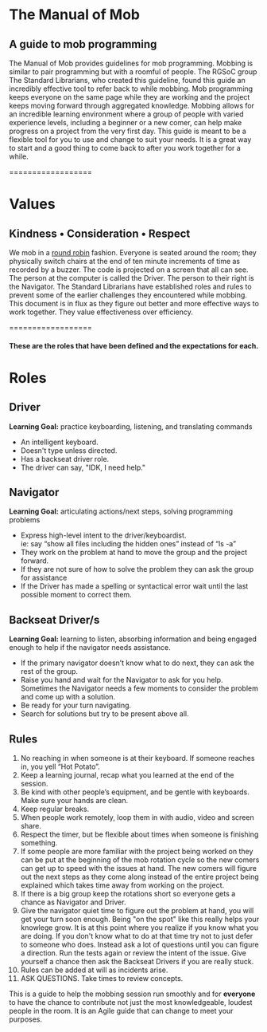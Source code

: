 # The Manual of Mob

## A guide to mob programming

The Manual of Mob provides guidelines for mob programming. Mobbing is similar to pair programming but with a roomful of people. The RGSoC group The Standard Librarians, who created this guideline, found this guide an incredibly effective tool to refer back to while mobbing. Mob programming keeps everyone on the same page while they are working and the project keeps moving forward through aggregated knowledge. Mobbing allows for an incredible learning environment where a group of people with varied experience levels, including a beginner or a new comer, can help make progress on a project from the very first day. This guide is meant to be a flexible tool for you to use and change to suit your needs. It is a great way to start and a good thing to come back to after you work together for a while. 

==================

# Values

## **Kindness • Consideration • Respect**

We mob in a [round robin](http://en.wikipedia.org/wiki/Round-robin) fashion. Everyone is seated around the room; they physically switch chairs at the end of ten minute increments of time as recorded by a buzzer. The code is projected on a screen that all can see. The person at the computer is called the Driver. The person to their right is the Navigator. The Standard Librarians have established roles and rules to prevent some of the earlier challenges they encountered while mobbing. This document is in flux as they figure out better and more effective ways to work together. They value effectiveness over efficiency.

==================

#### These are the roles that have been defined and the expectations for each.

# Roles

## Driver

**Learning Goal:** practice keyboarding, listening, and translating commands

 + An intelligent keyboard. 
 + Doesn't type unless directed. 
 + Has a backseat driver role.
 + The driver can say,  "IDK, I need help."
 
## Navigator

**Learning Goal:** articulating actions/next steps, solving programming problems

  + Express high-level intent to the driver/keyboardist.  
    ie: say “show all files including the hidden ones” instead of “ls -a”
  + They work on the problem at hand to move the group and the project forward.
  + If they are not sure of how to solve the problem they can ask the group for assistance
  + If the Driver has made a spelling or syntactical error wait until the last possible moment to correct them.

## Backseat Driver/s
 
**Learning Goal:** learning to listen, absorbing information and being engaged enough to help if the navigator needs assistance. 

 + If the primary navigator doesn’t know what to do next, they can ask the rest of the group.
 + Raise you hand and wait for the Navigator to ask for you help. Sometimes the Navigator needs a few moments to consider the problem and come up with a solution.
 + Be ready for your turn navigating.
 + Search for solutions but try to be present above all.

## Rules

1. No reaching in when someone is at their keyboard. If someone reaches in, you yell “Hot Potato”.
3. Keep a learning journal, recap what you learned at the end of the session.
4. Be kind with other people’s equipment, and be gentle with keyboards. Make sure your hands are clean.
5. Keep regular breaks.
6. When people work remotely, loop them in with audio, video and screen share.
7. Respect the timer, but be flexible about times when someone is finishing something.
8. If some people are more familiar with the project being worked on they can be put at the beginning of the mob rotation cycle so the new comers can get up to speed with the issues at hand. The new comers will figure out the next steps as they come along instead of the entire project being explained which takes time away from working on the project.
8. If there is a big group keep the rotations short so everyone gets a chance as Navigator and Driver.
9. Give the navigator quiet time to figure out the problem at hand, you will get your turn soon enough. Being "on the spot" like this really helps your knowlege grow. It is at this point where you realize if you know what you are doing. If you don't know what to do at that time try not to just defer to someone who does. Instead ask a lot of questions until you can figure a direction. Run the tests again or review the intent of the issue. Give yourself a chance then ask the Backseat Drivers if you are really stuck.
11. Rules can be added at will as incidents arise.
12. ASK QUESTIONS. Take times to review concepts.

This is a guide to help the mobbing session run smoothly and for **everyone** to have the chance to contribute not just the most knowledgeable, loudest people in the room. It is an Agile guide that can change to meet your purposes.


